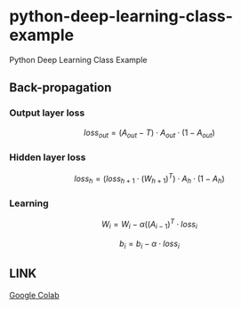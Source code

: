 # python-deep-learning-class-example
Python Deep Learning Class Example

## Back-propagation

### Output layer loss

$$
loss_{out} = (A_{out}-T)\cdot A_{out}\cdot (1-A_{out})
$$

### Hidden layer loss

$$
loss_{h} = (loss_{h+1} \cdot (W_{h+1})^{T})\cdot A_{h} \cdot (1-A_h)
$$

### Learning

$$
W_i = W_i - \alpha ((A_{i-1})^T \cdot loss_i
$$

$$
b_i = b_i - \alpha \cdot loss_i
$$

## LINK

[Google Colab](https://colab.research.google.com/drive/12-rHPTIDMai_jxTSlu62bMwvNCHAYOrb?usp=sharing)
